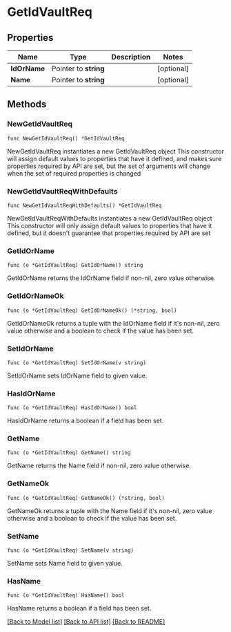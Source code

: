 # GetIdVaultReq

## Properties

Name | Type | Description | Notes
------------ | ------------- | ------------- | -------------
**IdOrName** | Pointer to **string** |  | [optional] 
**Name** | Pointer to **string** |  | [optional] 

## Methods

### NewGetIdVaultReq

`func NewGetIdVaultReq() *GetIdVaultReq`

NewGetIdVaultReq instantiates a new GetIdVaultReq object
This constructor will assign default values to properties that have it defined,
and makes sure properties required by API are set, but the set of arguments
will change when the set of required properties is changed

### NewGetIdVaultReqWithDefaults

`func NewGetIdVaultReqWithDefaults() *GetIdVaultReq`

NewGetIdVaultReqWithDefaults instantiates a new GetIdVaultReq object
This constructor will only assign default values to properties that have it defined,
but it doesn't guarantee that properties required by API are set

### GetIdOrName

`func (o *GetIdVaultReq) GetIdOrName() string`

GetIdOrName returns the IdOrName field if non-nil, zero value otherwise.

### GetIdOrNameOk

`func (o *GetIdVaultReq) GetIdOrNameOk() (*string, bool)`

GetIdOrNameOk returns a tuple with the IdOrName field if it's non-nil, zero value otherwise
and a boolean to check if the value has been set.

### SetIdOrName

`func (o *GetIdVaultReq) SetIdOrName(v string)`

SetIdOrName sets IdOrName field to given value.

### HasIdOrName

`func (o *GetIdVaultReq) HasIdOrName() bool`

HasIdOrName returns a boolean if a field has been set.

### GetName

`func (o *GetIdVaultReq) GetName() string`

GetName returns the Name field if non-nil, zero value otherwise.

### GetNameOk

`func (o *GetIdVaultReq) GetNameOk() (*string, bool)`

GetNameOk returns a tuple with the Name field if it's non-nil, zero value otherwise
and a boolean to check if the value has been set.

### SetName

`func (o *GetIdVaultReq) SetName(v string)`

SetName sets Name field to given value.

### HasName

`func (o *GetIdVaultReq) HasName() bool`

HasName returns a boolean if a field has been set.


[[Back to Model list]](../README.md#documentation-for-models) [[Back to API list]](../README.md#documentation-for-api-endpoints) [[Back to README]](../README.md)


